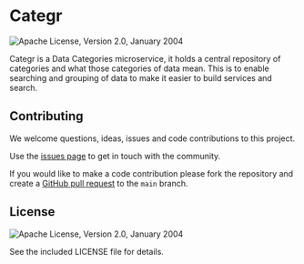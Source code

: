 # Categr
![Apache License, Version 2.0, January 2004](https://img.shields.io/github/license/apache/maven.svg?label=License)

Categr is a Data Categories microservice, it holds a central repository of categories and what those categories of data mean. This is to enable searching and grouping of data to make it easier to build services and search.

## Contributing

We welcome questions, ideas, issues and code contributions to this project.

Use the [issues page](https://github.com/PallasSystems/typr/issues) to get in touch with the community.

If you would like to make a code contribution please fork the repository and create a
[GitHub pull request](https://help.github.com/en/github/collaborating-with-issues-and-pull-requests) to the `main` branch.

## License
![Apache License, Version 2.0, January 2004](https://img.shields.io/github/license/apache/maven.svg?label=License)

See the included LICENSE file for details.

